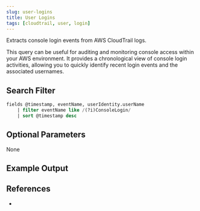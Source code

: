 ```yaml
---
slug: user-logins
title: User Logins
tags: [cloudtrail, user, login]
---
```


Extracts console login events from AWS CloudTrail logs.

This query can be useful for auditing and monitoring console access within your AWS environment. It provides a chronological view of console login activities, allowing you to quickly identify recent login events and the associated usernames.

## Search Filter

```sql
fields @timestamp, eventName, userIdentity.userName
    | filter eventName like /(?i)ConsoleLogin/
    | sort @timestamp desc
```

## Optional Parameters

None

## Example Output

## References

- 